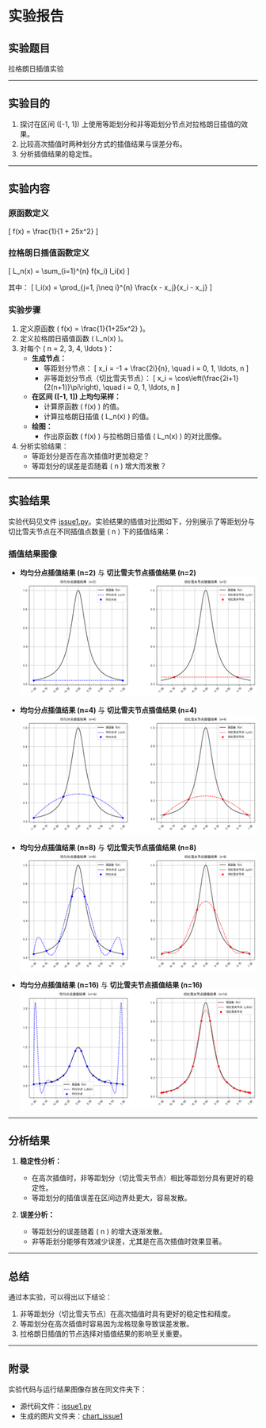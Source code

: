 # 实验报告

## 实验题目
拉格朗日插值实验

---

## 实验目的
1. 探讨在区间 \([-1, 1]\) 上使用等距划分和非等距划分节点对拉格朗日插值的效果。
2. 比较高次插值时两种划分方式的插值结果与误差分布。
3. 分析插值结果的稳定性。

---

## 实验内容

### 原函数定义
\[
f(x) = \frac{1}{1 + 25x^2}
\]

### 拉格朗日插值函数定义
\[
L_n(x) = \sum_{i=1}^{n} f(x_i) l_i(x)
\]

其中：
\[
l_i(x) = \prod_{j=1, j\neq i}^{n} \frac{x - x_j}{x_i - x_j}
\]

### 实验步骤
1. 定义原函数 \( f(x) = \frac{1}{1+25x^2} \)。
2. 定义拉格朗日插值函数 \( L_n(x) \)。
3. 对每个 \( n = 2, 3, 4, \ldots \)：
   - **生成节点：**
     - 等距划分节点：
       \[
       x_i = -1 + \frac{2i}{n}, \quad i = 0, 1, \ldots, n
       \]
     - 非等距划分节点（切比雪夫节点）：
       \[
       x_i = \cos\left(\frac{2i+1}{2(n+1)}\pi\right), \quad i = 0, 1, \ldots, n
       \]
   - **在区间 \([-1, 1]\) 上均匀采样：**
     - 计算原函数 \( f(x) \) 的值。
     - 计算拉格朗日插值 \( L_n(x) \) 的值。
   - **绘图：**
     - 作出原函数 \( f(x) \) 与拉格朗日插值 \( L_n(x) \) 的对比图像。
4. 分析实验结果：
   - 等距划分是否在高次插值时更加稳定？
   - 等距划分的误差是否随着 \( n \) 增大而发散？

---

## 实验结果

实验代码见文件 [issue1.py](./issue1.py)。实验结果的插值对比图如下，分别展示了等距划分与切比雪夫节点在不同插值点数量 \( n \) 下的插值结果：

### 插值结果图像
- **均匀分点插值结果 (n=2)** 与 **切比雪夫节点插值结果 (n=2)**  
  ![chart_n2](./chart_issue1/chart_n2.png)

- **均匀分点插值结果 (n=4)** 与 **切比雪夫节点插值结果 (n=4)**  
  ![chart_n4](./chart_issue1/chart_n4.png)

- **均匀分点插值结果 (n=8)** 与 **切比雪夫节点插值结果 (n=8)**  
  ![chart_n8](./chart_issue1/chart_n8.png)

- **均匀分点插值结果 (n=16)** 与 **切比雪夫节点插值结果 (n=16)**  
  ![chart_n16](./chart_issue1/chart_n16.png)

---

## 分析结果

1. **稳定性分析：**
   - 在高次插值时，非等距划分（切比雪夫节点）相比等距划分具有更好的稳定性。
   - 等距划分的插值误差在区间边界处更大，容易发散。

2. **误差分析：**
   - 等距划分的误差随着 \( n \) 的增大逐渐发散。
   - 非等距划分能够有效减少误差，尤其是在高次插值时效果显著。

---

## 总结
通过本实验，可以得出以下结论：
1. 非等距划分（切比雪夫节点）在高次插值时具有更好的稳定性和精度。
2. 等距划分在高次插值时容易因为龙格现象导致误差发散。
3. 拉格朗日插值的节点选择对插值结果的影响至关重要。

---

## 附录
实验代码与运行结果图像存放在同文件夹下：
- 源代码文件：[issue1.py](./issue1.py)
- 生成的图片文件夹：[chart_issue1](./chart_issue1)
